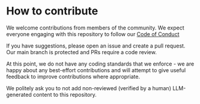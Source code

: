 # How to contribute

We welcome contributions from members of the community. We expect everyone engaging with this repository to follow our [Code of Conduct](CODE_OF_CONDUCT.md)

If you have suggestions, please open an issue and create a pull request. Our main branch is protected and PRs require a code review.

At this point, we do not have any coding standards that we enforce - we are happy about any best-effort contributions and will attempt to give useful feedback to improve contributions where appropriate.

We politely ask you to not add non-reviewed (verified by a human) LLM-generated content to this repository.
